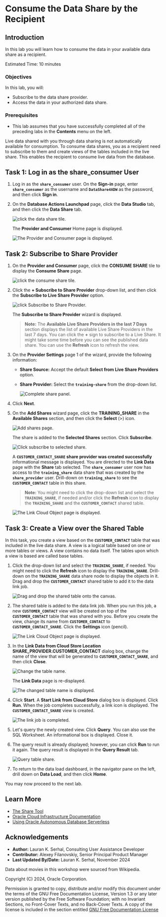 # Consume the Data Share by the Recipient

## Introduction

In this lab you will learn how to consume the data in your available data share as a recipient.

Estimated Time: 10 minutes

### Objectives

In this lab, you will:

* Subscribe to the data share provider.
* Access the data in your authorized data share.

### Prerequisites

* This lab assumes that you have successfully completed all of the preceding labs in the **Contents** menu on the left.

Live data shared with you through data sharing is not automatically available for consumption. To consume data shares, you as a recipient need to subscribe to them and create views of the tables included in the live share. This enables the recipient to consume live data from the database.

## Task 1: Log in as the share_consumer User

1. Log in as the **`share_consumer`** user. On the **Sign-in** page, enter **`share_consumer`** as the username and **`DataShare4ADW`** as the password, and then click **Sign in**.

2. On the **Database Actions Launchpad** page, click the **Data Studio** tab, and then click the **Data Share** tab.

    ![click the data share tile.](images/click-data-share.png)

    The **Provider and Consumer** Home page is displayed.

    ![The Provider and Consumer page is displayed.](images/provider-consumer-page.png)

## Task 2: Subscribe to Share Provider

1. On the **Provider and Consumer** page, click the **CONSUME SHARE** tile to display the **Consume Share** page.

    ![click the consume share tile.](images/click-consume-share.png)

2. Click the **+ Subscribe to Share Provider** drop-down list, and then click the **Subscribe to Live Share Provider** option.

    ![click Subscribe to Share Provider.](images/click-subscribe-provider.png)

    The **Subscribe to Share Provider** wizard is displayed.

    >**Note:** The **Available Live Share Providers in the last 7 Days** section displays the list of available Live Share Providers in the last 7 days. You can click the **+** sign to subscribe to a Live Share. It might take some time before you can see the published data share. You can use the **Refresh** icon to refresh the view.

3. On the **Provider Settings** page 1 of the wizard, provide the following information:

    * **Share Source:** Accept the default **Select from Live Share Providers** option.
    * **Share Provider:** Select the **`training-share`** from the drop-down list.

        ![Complete share panel.](images/completed-share-panel.png)

4. Click **Next**.

5. On the **Add Shares** wizard page, click the **TRAINING_SHARE** in the **Available Shares** section, and then click the **Select** (>) icon.

    ![Add shares page.](images/wizard-add-shares.png)

    The share is added to the **Selected Shares** section. Click **Subscribe**.

    ![Click subscribe to selected share.](images/click-subscribe.png)

    A **`CUSTOMER_CONTACT_SHARE` share provider was created successfully**  informational message is displayed. You are directed to the **Link Data** page with the **Share** tab selected. The **`share_consumer`** user now has access to the **`training_share`** data share that was created by the **`share_provider`** user. Drill-down on **`training_share`** to see the **`CUSTOMER_CONTACT`** table in this share.

    >**Note:** You might need to click the drop-down list and select the **`TRAINING_SHARE`**, if needed and/or click the **Refresh** icon to display the **`TRAINING_SHARE`** and the **`CUSTOMER_CONTACT`** shared table.

    ![The Link Cloud Object page is displayed.](images/link-data-page.png)

## Task 3: Create a View over the Shared Table

In this task, you create a view based on the **`CUSTOMER_CONTACT`** table that was included in the live data share. A view is a logical table based on one or more tables or views. A view contains no data itself. The tables upon which a view is based are called base tables.

1. Click the drop-down list and select the **`TRAINING_SHARE`**, if needed. You might need to click the **Refresh** icon to display the **`TRAINING_SHARE`**. Drill-down on the **`TRAINING_SHARE`** data share node to display the objects in it. Drag and drop the **`CUSTOMER_CONTACT`** shared table to add it to the data link job.

    ![Drag and drop the shared table onto the canvas.](images/drag-and-drop-share.png)

2. The shared table is added to the data link job. When you run this job, a new **`CUSTOMER_CONTACT`** view will be created on top of the **`CUSTOMER_CONTACT`** table that was shared with you. Before you create the view, change its name from **`CUSTOMER_CONTACT`** to **`CUSTOMER_CONTACT_SHARE`**. Click the **Settings** icon (pencil).

    ![The Link Cloud Object page is displayed.](images/shared-table-added.png)

3. In the **Link Data from Cloud Store Location SHARE_PROVIDER.CUSTOMER\_CONTACT** dialog box, change the name of the view that will be generated to **`CUSTOMER_CONTACT_SHARE`**, and then click **Close**.

    ![Change the table name.](images/change-table-name.png)

    The **Link Data** page is re-displayed.

    ![The changed table name is displayed.](images/table-name-changed.png)

4. Click **Start**. A **Start Link from Cloud Store** dialog box is displayed. Click **Run**. When the job completes successfully, a link icon is displayed. The **`CUSTOMER_CONTACT_SHARE`** view is created.

    ![The link job is completed.](images/link-job-complete.png)

5. Let's query the newly created view. Click **Query**. You can also use the SQL Worksheet. An informational box is displayed. Close it.

6. The query result is already displayed; however, you can click **Run** to run it again. The query result is displayed in the **Query Result** tab.

    ![Query table share.](images/query-customer-share.png)

7. To return to the data load dashboard, in the navigator pane on the left, drill down on **Data Load**, and then click **Home**.

You may now proceed to the next lab.

## Learn More

* [The Share Tool](https://docs.oracle.com/en/cloud/paas/autonomous-database/adbsa/adp-data-share-tool.html#GUID-7EECE78B-336D-4853-BFC3-E78A7B8398DB)
* [Oracle Cloud Infrastructure Documentation](https://docs.cloud.oracle.com/en-us/iaas/Content/GSG/Concepts/baremetalintro.htm)
* [Using Oracle Autonomous Database Serverless](https://docs.oracle.com/en/cloud/paas/autonomous-database/adbsa/index.html)

## Acknowledgements

* **Author:** Lauran K. Serhal, Consulting User Assistance Developer
* **Contributor:** Alexey Filanovskiy, Senior Principal Product Manager
* **Last Updated By/Date:** Lauran K. Serhal, November 2024

Data about movies in this workshop were sourced from Wikipedia.

Copyright (C) 2024, Oracle Corporation.

Permission is granted to copy, distribute and/or modify this document
under the terms of the GNU Free Documentation License, Version 1.3
or any later version published by the Free Software Foundation;
with no Invariant Sections, no Front-Cover Texts, and no Back-Cover Texts.
A copy of the license is included in the section entitled [GNU Free Documentation License](https://oracle-livelabs.github.io/adb/shared/adb-15-minutes/introduction/files/gnu-free-documentation-license.txt)